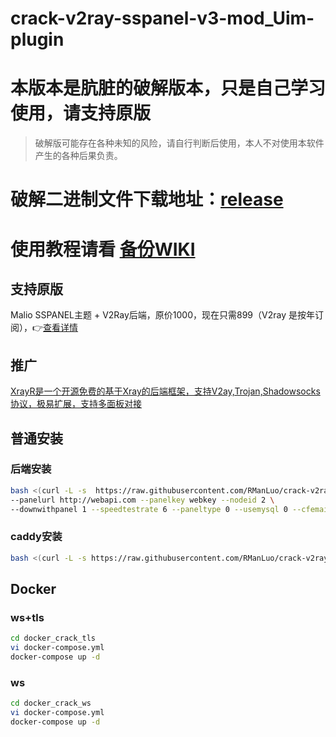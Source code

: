 # crack-v2ray-sspanel-v3-mod_Uim-plugin
# 本版本是肮脏的破解版本，只是自己学习使用，请支持原版
> 破解版可能存在各种未知的风险，请自行判断后使用，本人不对使用本软件产生的各种后果负责。
# 破解二进制文件下载地址：[release](https://github.com/RManLuo/crack-v2ray-sspanel-v3-mod_Uim-plugin/releases)
# 使用教程请看 [备份WIKI](https://github.com/splendidwrx/v2ray-wiki)
## 支持原版
Malio SSPANEL主题 + V2Ray后端，原价1000，现在只需899（V2ray 是按年订阅），👉[查看详情](https://malio.fxxkmy.life/)
## 推广
[XrayR是一个开源免费的基于Xray的后端框架，支持V2ay,Trojan,Shadowsocks协议，极易扩展，支持多面板对接](https://github.com/XrayR-project/XrayR)
## 普通安装
### 后端安装
``` bash
bash <(curl -L -s  https://raw.githubusercontent.com/RManLuo/crack-v2ray-sspanel-v3-mod_Uim-plugin/master/install-release.sh) \
--panelurl http://webapi.com --panelkey webkey --nodeid 2 \
--downwithpanel 1 --speedtestrate 6 --paneltype 0 --usemysql 0 --cfemail mail --cfkey xxx
```
### caddy安装
``` bash
bash <(curl -L -s https://raw.githubusercontent.com/RManLuo/crack-v2ray-sspanel-v3-mod_Uim-plugin/master/install_caddy.sh) node.com xxx@gmail.com https://fakeurl.com v2ray 10550
```

## Docker
### ws+tls
``` bash
cd docker_crack_tls
vi docker-compose.yml
docker-compose up -d
```
### ws
``` bash
cd docker_crack_ws
vi docker-compose.yml
docker-compose up -d
```
